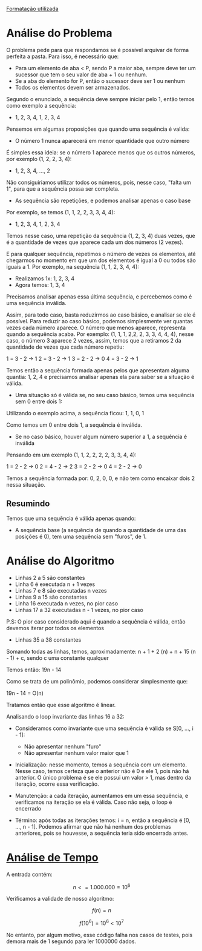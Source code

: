 [Formatação utilizada](https://katex.org/docs/supported.html)

# Análise do Problema

O problema pede para que respondamos se é possível arquivar de forma perfeita a pasta. Para isso, é necessário que: 
- Para um elemento de aba < P, sendo P a maior aba, sempre deve ter um sucessor que tem o seu valor de aba + 1 ou nenhum. 
- Se a aba do elemento for P, então o sucessor deve ser 1 ou nenhum
- Todos os elementos devem ser armazenados. 

Segundo o enunciado, a sequência deve sempre iniciar pelo 1, então temos como exemplo a sequência: 

- 1, 2, 3, 4, 1, 2, 3, 4

Pensemos em algumas proposições que quando uma sequência é valida: 

- O número 1 nunca aparecerá em menor quantidade que outro número 

É simples essa ideia: se o número 1 aparece menos que os outros números, por exemplo (1, 2, 2, 3, 4): 

- 1, 2, 3, 4, ..., 2

Não consiguiriamos utilizar todos os números, pois, nesse caso, "falta um 1", para que a sequência possa ser completa. 

- As sequência são repetições, e podemos analisar apenas o caso base

Por exemplo, se temos (1, 1, 2, 2, 3, 3, 4, 4):

- 1, 2, 3, 4, 1, 2, 3, 4

Temos nesse caso, uma repetição da sequência (1, 2, 3, 4) duas vezes, que é a quantidade de vezes que aparece cada um dos números (2 vezes). 

E para qualquer sequência, repetimos o número de vezes os elementos, até chegarmos no momento em que um dos elementos é igual a 0 ou todos são iguais a 1. Por exemplo, na sequência (1, 1, 2, 3, 4, 4): 

- Realizamos 1x: 1, 2, 3, 4 
- Agora temos: 1, 3, 4

Precisamos analisar apenas essa última sequência, e percebemos como é uma sequência inválida. 

Assim, para todo caso, basta reduzirmos ao caso básico, e analisar se ele é possível. Para reduzir ao caso básico, podemos simplesmente ver quantas vezes cada número aparece. O número que menos aparece, representa quando a sequência acaba. Por exemplo: (1, 1, 1, 2,2, 2, 3, 3, 4, 4, 4), nesse caso, o número 3 aparece 2 vezes, assim, temos que a retiramos 2 da quantidade de vezes que cada número repetiu: 

1 = 3 - 2 -> 1
2 = 3 - 2 -> 1
3 = 2 - 2 -> 0
4 = 3 - 2 -> 1

Temos então a sequência formada apenas pelos que apresentam alguma quantia: 1, 2, 4 e precisamos analisar apenas ela para saber se a situação é válida. 

- Uma situação só é válida se, no seu caso básico, temos uma sequência sem 0 entre dois 1: 

Utilizando o exemplo acima, a sequência ficou: 1, 1, 0, 1 

Como temos um 0 entre dois 1, a sequência é inválida. 

- Se no caso básico, houver algum número superior a 1, a sequência é inválida

Pensando em um exemplo (1, 1, 2, 2, 2, 2, 3, 3, 4, 4): 

1 = 2 - 2 -> 0
2 = 4 - 2 -> 2
3 = 2 - 2 -> 0
4 = 2 - 2 -> 0

Temos a sequência formada por: 0, 2, 0, 0, e não tem como encaixar dois 2 nessa situação. 

## Resumindo

Temos que uma sequência é válida apenas quando: 

- A sequência base (a sequência de quando a quantidade de uma das posições é 0), tem uma sequência sem "furos", de 1.

# Análise do Algoritmo

- Linhas 2 a 5 são constantes
- Linha 6 é executada n + 1 vezes
- Linhas 7 e 8 são executadas n vezes
- Linhas 9 a 15 são constantes
- Linha 16 executada n vezes, no pior caso
- Linhas 17 a 32 executadas n - 1 vezes, no pior caso 

P.S: O pior caso considerado aqui é quando a sequência é válida, então devemos iterar por todos os elementos

- Linhas 35 a 38 constantes

Somando todas as linhas, temos, aproximadamente: n + 1 + 2 (n) + n + 15 (n - 1) + c, sendo c uma constante qualquer

Temos então: 19n - 14 

Como se trata de um polinômio, podemos considerar simplesmente que: 

19n - 14 = O(n)

Tratamos então que esse algoritmo é linear. 

Analisando o loop invariante das linhas 16 a 32: 

- Consideramos como invariante que uma sequência é válida se S[0, ..., i - 1]:
    - Não apresentar nenhum "furo" 
    - Não apresentar nenhum valor maior que 1

- Inicialização: nesse momento, temos a sequência com um elemento. Nesse caso, temos certeza que o anterior não é 0 e ele 1, pois não há anterior. O único problema é se ele possui um valor > 1, mas dentro da iteração, ocorre essa verificação. 

- Manutenção: a cada iteração, aumentamos em um essa sequência, e verificamos na iteração se ela é válida. Caso não seja, o loop é encerrado

- Término: após todas as iterações temos: i = n, então a sequência é [0, ..., n - 1]. Podemos afirmar que não há nenhum dos problemas anteriores, pois se houvesse, a sequência teria sido encerrada antes. 


# [Análise de Tempo](https://www.inf.ufpr.br/maratona/tle.html)

A entrada contém:

 $$ 
 n <=  1.000.000 = 10 ^ 6
 $$

 Verificamos a validade de nosso algoritmo: 

 $$
f(n) = n 
 $$

 $$
f(10 ^ 6) = 10 ^ 6 <  10 ^ 7
 $$

No entanto, por algum motivo, esse código falha nos casos de testes, pois demora mais de 1 segundo para ler 1000000 dados. 




